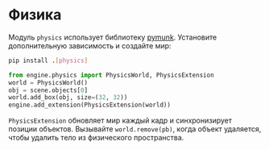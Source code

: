 # Физика

Модуль `physics` использует библиотеку [pymunk](https://www.pymunk.org/).
Установите дополнительную зависимость и создайте мир:

```bash
pip install .[physics]
```

```python
from engine.physics import PhysicsWorld, PhysicsExtension
world = PhysicsWorld()
obj = scene.objects[0]
world.add_box(obj, size=(32, 32))
engine.add_extension(PhysicsExtension(world))
```

`PhysicsExtension` обновляет мир каждый кадр и синхронизирует позиции объектов.
Вызывайте `world.remove(pb)`, когда объект удаляется, чтобы удалить тело из
физического пространства.

